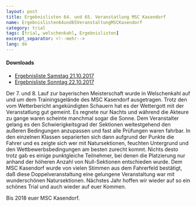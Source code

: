 ```yaml
---
layout: post
title: Ergebnislisten 64. und 65. Veranstatlung MSC Kasendorf
name: Ergebnislisten64und65VeranstaltungMSCKasendorf
category: trial
tags: [trial, welschenkahl, Ergebnislisten]
excerpt_separator: <!--mehr-->
lang: de
---
```


#### Downloads

* [Ergebnisliste Samstag 21.10.2017](/download/20171021Ergebnis.pdf)
* [Ergebnisliste Sonntag 22.10.2017](/download/20171022Ergebnis.pdf)

<!--mehr-->

Der 7. und 8. Lauf zur bayerischen Meisterschaft wurde in Welschenkahl auf und um dem Trainingsgelände des MSC Kasendorf ausgetragen.
Trotz den vom Wetterbericht angekündigten Schauern hat es der Wettergott mit der Veranstatlung gut gemeint. Es regnete nur Nachts und 
während die Akteure zu gange waren scheinte manchmal sogar die Sonne. Dem Veranstalter gelang es den Schwierigkeitsgrad der Sektionen 
weitestgehend den außeren Bedingungen anzupassen und fast alle Prüfungen waren fahrbar. In den einzelnen Klassen separierten sich dann
aufgrund der Punkte die Fahrer und es zeigte sich wer mit Natursektionen, feuchten Untergrund und den Wettbewerbsbedingungen am besten
zurecht kommt. Nichts desto trotz gab es einige punktgleiche Teilnehmer, bei denen die Platzierung nur anhand der höheren Anzahl von 
Null-Sektionen entschieden wurde. 
Dem MSC Kasendorf wurde von vielen Stimmen aus dem Fahrerfeld bestätigt, daß diese Doppelveranstaltung eine gelungene Veranstaltung war 
mit wunderschönen Natursektionen. 
Nächstes Jahr hoffen wir wieder auf so ein schönes Trial und auch wieder auf euer Kommen.

Bis 2018 euer MSC Kasendorf.

